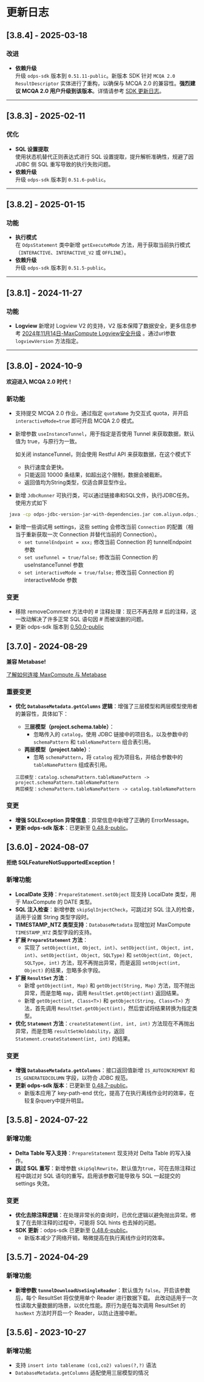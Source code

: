 # 更新日志

## [3.8.4] - 2025-03-18
### 改进
- **依赖升级**  
  升级 `odps-sdk` 版本到 `0.51.11-public`。新版本 SDK 针对 `MCQA 2.0 ResultDescriptor` 实体进行了重构，以确保与 MCQA 2.0 的兼容性。**强烈建议 MCQA 2.0 用户升级到该版本**。详情请参考 [SDK 更新日志](https://github.com/aliyun/aliyun-odps-java-sdk/releases/tag/v0.51.11-public)。

---

## [3.8.3] - 2025-02-11
### 优化
- **SQL 设置提取**  
  使用状态机替代正则表达式进行 SQL 设置提取，提升解析准确性，规避了因 JDBC 侧 SQL 重写导致的执行失败问题。
- **依赖升级**  
  升级 `odps-sdk` 版本到 `0.51.6-public`。

----

## [3.8.2] - 2025-01-15
### 功能
- **执行模式**  
  在 `OdpsStatement` 类中新增 `getExecuteMode` 方法，用于获取当前执行模式（`INTERACTIVE`、`INTERACTIVE_V2` 或 `OFFLINE`）。
- **依赖升级**  
  升级 `odps-sdk` 版本到 `0.51.5-public`。
----
## [3.8.1] - 2024-11-27
### 功能
- **Logview** 新增对 Logview V2 的支持，V2 版本保障了数据安全，更多信息参考 [2024年11月14日-MaxCompute Logview安全升级](https://help.aliyun.com/zh/maxcompute/product-overview/2024-service-notices) 。通过url参数 `logviewVersion` 方法指定。
----

## [3.8.0] - 2024-10-9
**欢迎进入 MCQA 2.0 时代！**

### 新功能
- 支持提交 MCQA 2.0 作业。通过指定 `quotaName` 为交互式 quota，并开启 `interactiveMode=true` 即可开启 MCQA 2.0 模式。
- 新增参数 `useInstanceTunnel`，用于指定是否使用 Tunnel 来获取数据，默认值为 true，与原行为一致。

    如关闭 instanceTunnel，则会使用 Restful API 来获取数据，在这个模式下
  - 执行速度会更快。
  - 只能返回 10000 条结果，如超出这个限制，数据会被截断。
  - 返回值均为String类型，仅适合屏显型作业。
- 新增 `JdbcRunner` 可执行类，可以通过链接串和SQL文件，执行JDBC任务。使用方式如下
```bash
 java -cp odps-jdbc-version-jar-with-dependencies.jar com.aliyun.odps.jdbc.JdbcRunner <jdbc_url> <sql_file>
```
- 新增一些调试用 settings，这些 setting 会修改当前 `Connection` 的配置（相当于重新获取一次 Connection 并替代当前的 Connection）。
  - `set tunnelEndpoint = xxx;` 修改当前 Connection 的 tunnelEndpoint 参数
  - `set useTunnel = true/false;` 修改当前 Connection 的 useInstanceTunnel 参数
  - `set interactiveMode = true/false;` 修改当前 Connection 的 interactiveMode 参数

### 变更
- 移除 removeComment 方法中的 # 注释处理：现已不再去除 # 后的注释，这一改动解决了许多正常 SQL 语句因 # 而被误删的问题。
- 更新 odps-sdk 版本到 [0.50.0-public](https://github.com/aliyun/aliyun-odps-java-sdk/blob/release/0.50.x/CHANGELOG_CN.md#0500-public---2024-10-09)


## [3.7.0] - 2024-08-29
**兼容 Metabase!**

[了解如何连接 MaxCompute 与 Metabase](https://help.aliyun.com/zh/maxcompute/user-guide/connect-metabase-to-maxcompute)

### 重要变更
- **优化 `DatabaseMetadata.getColumns` 逻辑**：增强了三层模型和两层模型使用者的兼容性，具体如下：
  - **三层模型（project.schema.table）**：
    - 忽略传入的 `catalog`，使用 JDBC 链接中的项目名，以及参数中的 `schemaPattern` 和 `tableNamePattern` 组合表引用。
  - **两层模型（project.table）**：
    - 忽略 `schemaPattern`，将 `catalog` 视为项目名，并结合参数中的 `tableNamePattern` 组成表引用。

  ```text
  三层模型：catalog.schemaPattern.tableNamePattern -> project.schemaPattern.tableNamePattern
  两层模型：schemaPattern.tableNamePattern -> catalog.tableNamePattern
  ```

### 变更
- **增强 SQLException 异常信息**：异常信息中新增了正确的 ErrorMessage。
- **更新 odps-sdk 版本**：已更新至 [0.48.8-public](https://github.com/aliyun/aliyun-odps-java-sdk/blob/release/0.50.x/CHANGELOG_CN.md#0488-public---2024-08-12)。


## [3.6.0] - 2024-08-07
**拒绝 SQLFeatureNotSupportedException！**

### 新增功能
- **LocalDate 支持**：`PrepareStatement.setObject` 现支持 LocalDate 类型，用于 MaxCompute 的 DATE 类型。
- **SQL 注入检查**：新增参数 `skipSqlInjectCheck`，可跳过对 SQL 注入的检查，适用于设置 String 类型字段时。
- **TIMESTAMP_NTZ 类型支持**：`DatabaseMetadata` 现增加对 MaxCompute `TIMESTAMP_NTZ` 类型字段的支持。
- **扩展 `PrepareStatement` 方法**：
  - 实现了 `setObject(int, Object, int)`、`setObject(int, Object, int, int)`、`setObject(int, Object, SQLType)` 和 `setObject(int, Object, SQLType, int)` 方法，现不再抛出异常，而是返回 `setObject(int, Object)` 的结果，忽略多余字段。
- **扩展 `ResultSet` 方法**：
  - 新增 `getObject(int, Map)` 和 `getObject(String, Map)` 方法，现不抛出异常，而是忽略 `map`，调用 `ResultSet.getObject(int)` 返回结果。
  - 新增 `getObject(int, Class<T>)` 和 `getObject(String, Class<T>)` 方法，首先调用 `ResultSet.getObject(int)`，然后尝试将结果转换为指定类型。
- **优化 `Statement` 方法**：`createStatement(int, int, int)` 方法现在不再抛出异常，而是忽略 `resultSetHoldability`，返回 `Statement.createStatement(int, int)` 的结果。

### 变更
- **增强 `DatabaseMetadata.getColumns`**：接口返回值新增 `IS_AUTOINCREMENT` 和 `IS_GENERATEDCOLUMN` 字段，以符合 JDBC 规范。
- **更新 odps-sdk 版本**：已更新至 [0.48.7-public](https://github.com/aliyun/aliyun-odps-java-sdk/blob/release/0.50.x/CHANGELOG_CN.md#0487-public---2024-08-07)。
  - 新版本应用了 key-path-end 优化，提高了在执行离线作业时的效率，在较复杂query中提升明显。

## [3.5.8] - 2024-07-22

### 新增功能
- **Delta Table 写入支持**：`PrepareStatement` 现支持对 Delta Table 的写入操作。
- **跳过 SQL 重写**：新增参数 `skipSqlRewrite`，默认值为`true`，可在去除注释过程中跳过对 SQL 语句的重写。启用该参数可能导致与 SQL 一起提交的 settings 失效。

### 变更
- **优化去除注释逻辑**：在处理非常长的查询时，已优化逻辑以避免抛出异常。修复了在去除注释的过程中，可能将 SQL hints 也去掉的问题。
- **SDK 更新**：odps-sdk 已更新至 [0.48.6-public](https://github.com/aliyun/aliyun-odps-java-sdk/blob/release/0.50.x/CHANGELOG_CN.md#0486-public---2024-07-17)。
  - 新版本减少了网络开销，略微提高在执行离线作业时的效率。


## [3.5.7] - 2024-04-29

### 新增功能
- **新增参数 `tunnelDownloadUseSingleReader`**：默认值为 `false`。开启该参数后，每个 ResultSet 将仅使用单个 Reader 进行数据下载。
此改动适用于一次性读取大量数据的场景，以优化性能。原行为是在每次调用 ResultSet 的 `hasNext` 方法时开启一个 Reader，以防止连接中断。


## [3.5.6] - 2023-10-27
### 新增功能
- 支持 `insert into tablename (co1,co2) values(?,?)` 语法
- `DatabaseMetadata.getColumns` 适配使用三层模型的情况